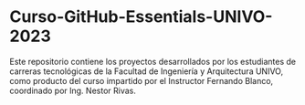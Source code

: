 # Curso-GitHub-Essentials-UNIVO-2023
Este repositorio contiene los proyectos desarrollados por los estudiantes de carreras tecnológicas de la Facultad de Ingeniería y Arquitectura UNIVO, como producto del curso impartido por el Instructor Fernando Blanco, coordinado por Ing. Nestor Rivas.
